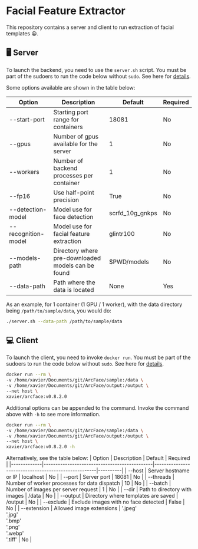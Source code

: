 # Facial Feature Extractor

This repository contains a server and client to run extraction of facial templates 😀.

## 🖥️ Server 

To launch the backend, you need to use the `server.sh` script. You must be part of the sudoers to run the code below without `sudo`. See here for [details](https://docs.docker.com/engine/install/linux-postinstall/).

Some options available are shown in the table below: 

| Option              | Description                                        | Default         | Required |
|---------------------|----------------------------------------------------|-----------------|----------|
| --start-port        | Starting port range for containers                 | 18081           | No       |
| --gpus              | Number of gpus available for the server            | 1               | No       |
| --workers           | Number of backend processes per container          | 1               | No       |
| --fp16              | Use half-point precision                           | True            | No       |
| --detection-model   | Model use for face detection                       | scrfd_10g_gnkps | No       |
| --recognition-model | Model use for facial feature extraction            | glintr100       | No       |
| --models-path       | Directory where pre-downloaded models can be found | $PWD/models     | No       |
| --data-path         | Path where the data is located                     | None            | Yes      |

As an example, for 1 container (1 GPU / 1 worker), with the data directory being `/path/to/sample/data`, you would do:
```bash
./server.sh --data-path /path/to/sample/data
```

## 💻 Client

To launch the client, you need to invoke `docker run`. You must be part of the sudoers to run the code below without `sudo`. See here for [details](https://docs.docker.com/engine/install/linux-postinstall/).

```bash
docker run --rm \
-v /home/xavier/Documents/git/ArcFace/sample:/data \
-v /home/xavier/Documents/git/ArcFace/output:/output \
--net host \
xavier/arcface:v0.8.2.0 
```

Additional options can be appended to the command. Invoke the command above with `-h` to see more information. 

```bash
docker run --rm \
-v /home/xavier/Documents/git/ArcFace/sample:/data \
-v /home/xavier/Documents/git/ArcFace/output:/output \
--net host \
xavier/arcface:v0.8.2.0 -h
```

Alternatively, see the table below:
| Option      | Description                                  | Default                                             | Required |
|-------------|----------------------------------------------|-----------------------------------------------------|----------|
| --host      | Server hostname or IP                        | localhost                                           | No       |
| --port      | Server port                                  | 18081                                               | No       |
| --threads   | Number of worker processes for data dispatch | 10                                                  | No       |
| --batch     | Number of images per server request          | 1                                                   | No       |
| --dir       | Path to directory with images                | /data                                               | No       |
| --output    | Directory where templates are saved          | /output                                             | No       |
| --exclude   | Exclude images with no face detected         | False                                               | No       |
| --extension | Allowed image extensions                     | '.jpeg'<br />'.jpg'<br />'.bmp'<br />'.png'<br />'.webp'<br />'.tiff' | No       |